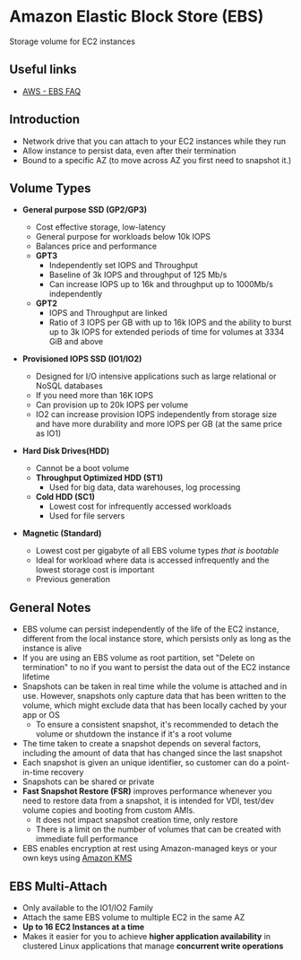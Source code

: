 # Amazon Elastic Block Store (EBS)
Storage volume for EC2 instances

## Useful links
- [AWS - EBS FAQ](https://aws.amazon.com/ebs/faqs/)


## Introduction
- Network drive that you can attach to your EC2 instances while they run
- Allow instance to persist data, even after their termination
- Bound to a specific AZ (to move across AZ you first need to snapshot it.)

## Volume Types
- **General purpose SSD (GP2/GP3)**

    - Cost effective storage, low-latency
    - General purpose for workloads below 10k IOPS
    - Balances price and performance
    - **GPT3**
        - Independently set IOPS and Throughput
        - Baseline of 3k IOPS and throughput of 125 Mb/s
        - Can increase IOPS up to 16k and throughput up to 1000Mb/s independently
    - **GPT2**
        - IOPS and Throughput are linked
        - Ratio of 3 IOPS per GB with up to 16k IOPS and the ability to burst up to 3k IOPS for extended periods of time for volumes at 3334 GiB and above
- **Provisioned IOPS SSD (IO1/IO2)**
    - Designed for I/O intensive applications such as large relational or NoSQL databases
    - If you need more than 16K IOPS
    - Can provision up to 20k IOPS per volume
    - IO2 can increase provision IOPS independently from storage size and have more durability and more IOPS per GB (at the same price as IO1)

- **Hard Disk Drives(HDD)**
    - Cannot be a boot volume
    - **Throughput Optimized HDD (ST1)**
        - Used for big data, data warehouses, log processing
    - **Cold HDD (SC1)**
        - Lowest cost for infrequently accessed workloads
        - Used for file servers
- **Magnetic (Standard)**
    - Lowest cost per gigabyte of all EBS volume types *that is bootable*
    - Ideal for workload where data is accessed infrequently and the lowest storage cost is important
    - Previous generation

## General Notes
- EBS volume can persist independently of the life of the EC2 instance, different from the local instance store, which persists only as long as the instance is alive
- If you are using an EBS volume as root partition, set "Delete on termination" to no if you want to persist the data out of the EC2 instance lifetime
- Snapshots can be taken in real time while the volume is attached and in use. However, snapshots only capture data that has been written to the volume, which might exclude data that has been locally cached by your app or OS
    - To ensure a consistent snapshot, it's recommended to detach the volume or shutdown the instance if it's a root volume
- The time taken to create a snapshot depends on several factors, including the amount of data that has changed since the last snapshot
- Each snapshot is given an unique identifier, so customer can do a point-in-time recovery
- Snapshots can be shared or private
- **Fast Snapshot Restore (FSR)** improves performance whenever you need to restore data from a snapshot, it is intended for VDI, test/dev volume copies and booting from custom AMIs.
    - It does not impact snapshot creation time, only restore
    - There is a limit on the number of volumes that can be created with immediate full performance
- EBS enables encryption at rest using Amazon-managed keys or your own keys using [Amazon KMS](KMS.md)


## EBS Multi-Attach
- Only available to the IO1/IO2 Family
- Attach the same EBS volume to multiple EC2 in the same AZ
- **Up to 16 EC2 Instances at a time**
- Makes it easier for you to achieve **higher application availability** in clustered Linux applications that manage **concurrent write operations**